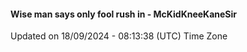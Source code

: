 #### Wise man says only fool rush in - McKidKneeKaneSir
Updated on 18/09/2024 - 08:13:38 (UTC) Time Zone
